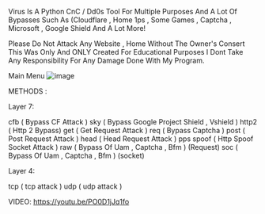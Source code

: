 Virus Is A Python CnC / Dd0s Tool For Multiple Purposes And A Lot Of Bypasses Such As 
(Cloudflare , Home 1ps , Some Games , Captcha , Microsoft , Google Shield And A Lot More!

Please Do Not Attack Any Website , Home Without The Owner's Consert
This Was Only And ONLY Created For Educational Purposes I Dont Take Any Responsibility For Any Damage Done With My Program.

Main Menu
![image](https://user-images.githubusercontent.com/132299726/235515183-de93879d-1da5-4d8f-851c-730081ffcd8a.png)

METHODS : 

Layer 7:

cfb ( Bypass CF Attack )
sky ( Bypass Google Project Shield , Vshield )
http2 ( Http 2 Bypass)
get ( Get Request Attack )
req ( Bypass Captcha )
post ( Post Request Attack )
head ( Head Request Attack )
pps 
spoof ( Http Spoof Socket Attack )
raw ( Bypass Of Uam , Captcha , Bfm ) (Request)
soc ( Bypass Of Uam , Captcha , Bfm ) (socket)

Layer 4:

tcp ( tcp attack ) 
udp ( udp attack )

VIDEO:
https://youtu.be/PO0D1jJq1fo
